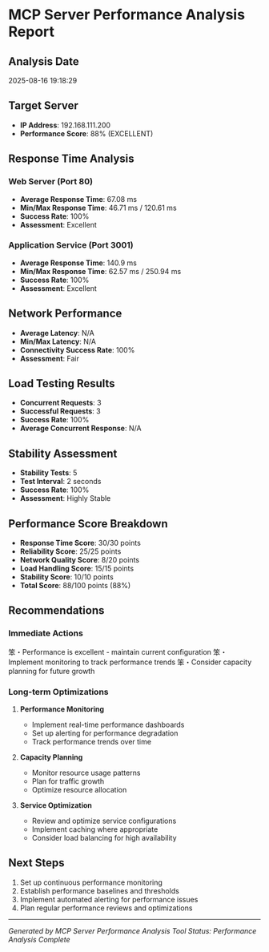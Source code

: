 ﻿# MCP Server Performance Analysis Report

## Analysis Date
2025-08-16 19:18:29

## Target Server
- **IP Address**: 192.168.111.200
- **Performance Score**: 88% (EXCELLENT)

## Response Time Analysis

### Web Server (Port 80)
- **Average Response Time**: 67.08 ms
- **Min/Max Response Time**: 46.71 ms / 120.61 ms
- **Success Rate**: 100%
- **Assessment**: Excellent

### Application Service (Port 3001)
- **Average Response Time**: 140.9 ms
- **Min/Max Response Time**: 62.57 ms / 250.94 ms
- **Success Rate**: 100%
- **Assessment**: Excellent

## Network Performance
- **Average Latency**: N/A
- **Min/Max Latency**: N/A
- **Connectivity Success Rate**: 100%
- **Assessment**: Fair

## Load Testing Results
- **Concurrent Requests**: 3
- **Successful Requests**: 3
- **Success Rate**: 100%
- **Average Concurrent Response**: N/A

## Stability Assessment
- **Stability Tests**: 5
- **Test Interval**: 2 seconds
- **Success Rate**: 100%
- **Assessment**: Highly Stable

## Performance Score Breakdown
- **Response Time Score**: 30/30 points
- **Reliability Score**: 25/25 points
- **Network Quality Score**: 8/20 points
- **Load Handling Score**: 15/15 points
- **Stability Score**: 10/10 points
- **Total Score**: 88/100 points (88%)

## Recommendations

### Immediate Actions
笨・Performance is excellent - maintain current configuration
笨・Implement monitoring to track performance trends
笨・Consider capacity planning for future growth

### Long-term Optimizations
1. **Performance Monitoring**
   - Implement real-time performance dashboards
   - Set up alerting for performance degradation
   - Track performance trends over time

2. **Capacity Planning**
   - Monitor resource usage patterns
   - Plan for traffic growth
   - Optimize resource allocation

3. **Service Optimization**
   - Review and optimize service configurations
   - Implement caching where appropriate
   - Consider load balancing for high availability

## Next Steps
1. Set up continuous performance monitoring
2. Establish performance baselines and thresholds
3. Implement automated alerting for performance issues
4. Plan regular performance reviews and optimizations

---
*Generated by MCP Server Performance Analysis Tool*
*Status: Performance Analysis Complete*
